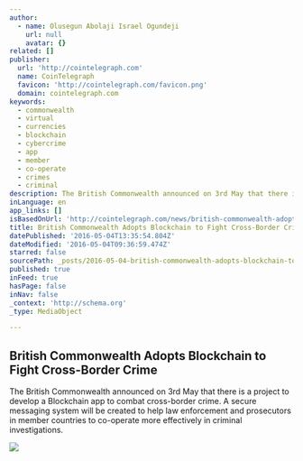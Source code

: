 ```yaml
---
author:
  - name: Olusegun Abolaji Israel Ogundeji
    url: null
    avatar: {}
related: []
publisher:
  url: 'http://cointelegraph.com'
  name: CoinTelegraph
  favicon: 'http://cointelegraph.com/favicon.png'
  domain: cointelegraph.com
keywords:
  - commonwealth
  - virtual
  - currencies
  - blockchain
  - cybercrime
  - app
  - member
  - co-operate
  - crimes
  - criminal
description: The British Commonwealth announced on 3rd May that there is a project to develop a Blockchain app to combat cross-border crime. A secure messaging system will be created to help law enforcement and prosecutors in member countries to co-operate more effectively in criminal investigations.
inLanguage: en
app_links: []
isBasedOnUrl: 'http://cointelegraph.com/news/british-commonwealth-adopts-blockchain-to-fight-cross-border-crime'
title: British Commonwealth Adopts Blockchain to Fight Cross-Border Crime
datePublished: '2016-05-04T13:35:54.804Z'
dateModified: '2016-05-04T09:36:59.474Z'
starred: false
sourcePath: _posts/2016-05-04-british-commonwealth-adopts-blockchain-to-fight-cross-border.md
published: true
inFeed: true
hasPage: false
inNav: false
_context: 'http://schema.org'
_type: MediaObject

---
```

<article style=""><h1>British Commonwealth Adopts Blockchain to Fight Cross-Border Crime</h1><p>The British Commonwealth announced on 3rd May that there is a project to develop a Blockchain app to combat cross-border crime. A secure messaging system will be created to help law enforcement and prosecutors in member countries to co-operate more effectively in criminal investigations.</p><img src="http://cointelegraph.com/images/725_aHR0cDovL2NvaW50ZWxlZ3JhcGguY29tL3N0b3JhZ2UvdXBsb2Fkcy92aWV3L2EyYTY3OTU4OGZhODY4NTVmMDZkNWY5MGJiMDAxYmMxLmpwZw==.jpg" /></article>